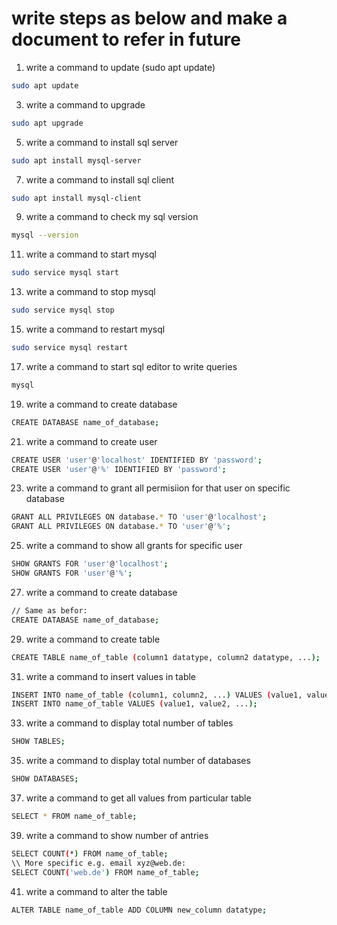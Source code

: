 # write steps as below and make a document to refer in future
1. write a command to update (sudo apt update)
```bash
sudo apt update
```
3. write a command to upgrade
```bash
sudo apt upgrade
```
5. write a command to install sql server
```bash
sudo apt install mysql-server
```
7. write a command to  install sql client
```bash
sudo apt install mysql-client
```
9. write a command to check my sql version
```bash
mysql --version
```
11. write a command to start mysql
```bash
sudo service mysql start
```
13. write a command to stop mysql
```bash
sudo service mysql stop
```
15. write a command to restart mysql
```bash
sudo service mysql restart
```
17. write a command to start sql editor to write queries
```bash
mysql
```
19. write a command to create database
```bash
CREATE DATABASE name_of_database;
```
21. write a command to create user
```bash
CREATE USER 'user'@'localhost' IDENTIFIED BY 'password';
CREATE USER 'user'@'%' IDENTIFIED BY 'password';
```
23. write a command to grant all permisiion for that user on specific database
```bash
GRANT ALL PRIVILEGES ON database.* TO 'user'@'localhost';
GRANT ALL PRIVILEGES ON database.* TO 'user'@'%';
```
25. write a command to show all grants for specific user
```bash
SHOW GRANTS FOR 'user'@'localhost';
SHOW GRANTS FOR 'user'@'%';
```
27. write a command to create database
```bash
// Same as befor:
CREATE DATABASE name_of_database;
```
29. write a command to create table
```bash
CREATE TABLE name_of_table (column1 datatype, column2 datatype, ...);
```   
31. write a command to insert values in table
```bash
INSERT INTO name_of_table (column1, column2, ...) VALUES (value1, value2, ...);
INSERT INTO name_of_table VALUES (value1, value2, ...);
```
33. write a command to display total number of tables
```bash
SHOW TABLES;
```
35. write a command to display total number of databases
```bash
SHOW DATABASES;
```
37. write a command to get all values from particular table
```bash
SELECT * FROM name_of_table;
```
39. write a command to show number of antries
```bash
SELECT COUNT(*) FROM name_of_table;
\\ More specific e.g. email xyz@web.de:
SELECT COUNT('web.de') FROM name_of_table;
```
41. write a command to alter the table
```bash
ALTER TABLE name_of_table ADD COLUMN new_column datatype;
```
    


